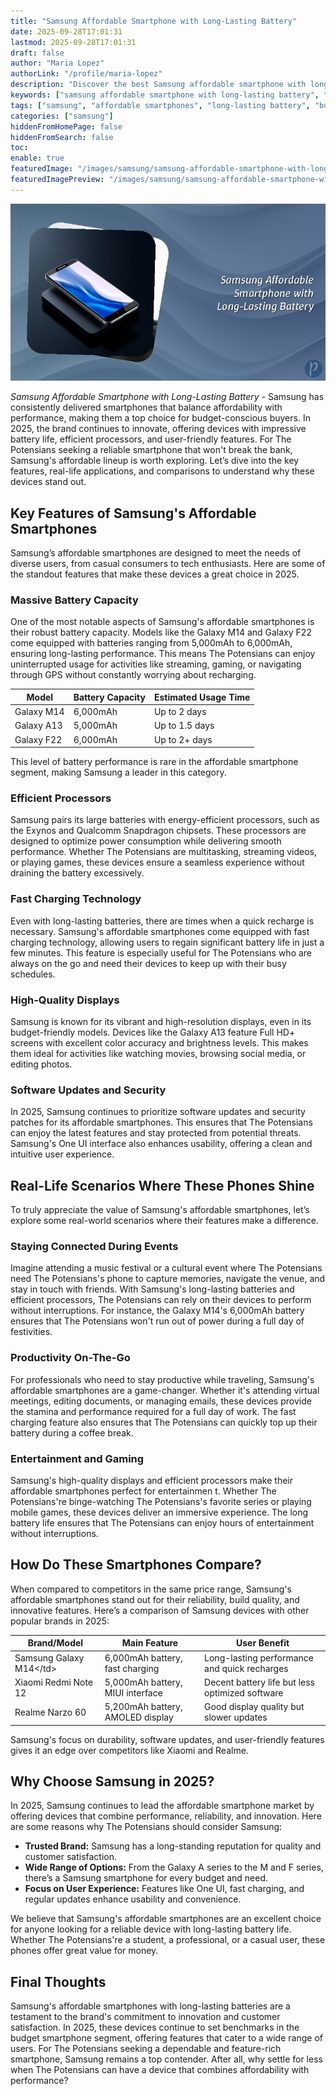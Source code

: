 ```yaml
---
title: "Samsung Affordable Smartphone with Long-Lasting Battery"
date: 2025-09-28T17:01:31
lastmod: 2025-09-28T17:01:31
draft: false
author: "Maria Lopez"
authorLink: "/profile/maria-lopez"
description: "Discover the best Samsung affordable smartphone with long-lasting battery. Enjoy top features, extended usage, and unbeatable value for everyday needs!"
keywords: ["samsung affordable smartphone with long-lasting battery", "top samsung budget smartphones 2025", "samsung smartphones with best battery life"]
tags: ["samsung", "affordable smartphones", "long-lasting battery", "budget phones", "smartphone features"]
categories: ["samsung"]
hiddenFromHomePage: false
hiddenFromSearch: false
toc:
enable: true
featuredImage: "/images/samsung/samsung-affordable-smartphone-with-long-lasting-battery.jpg"
featuredImagePreview: "/images/samsung/samsung-affordable-smartphone-with-long-lasting-battery.jpg"
---
```


![Samsung Affordable Smartphone with Long-Lasting Battery](/images/samsung/samsung-affordable-smartphone-with-long-lasting-battery.jpg)



*Samsung Affordable Smartphone with Long-Lasting Battery* - Samsung has consistently delivered smartphones that balance affordability with performance, making them a top choice for budget-conscious buyers. In 2025, the brand continues to innovate, offering devices with impressive battery life, efficient processors, and user-friendly features. For The Potensians seeking a reliable smartphone that won't break the bank, Samsung's affordable lineup is worth exploring. Let’s dive into the key features, real-life applications, and comparisons to understand why these devices stand out.

## Key Features of Samsung's Affordable Smartphones

Samsung’s affordable smartphones are designed to meet the needs of diverse users, from casual consumers to tech enthusiasts. Here are some of the standout features that make these devices a great choice in 2025.

### Massive Battery Capacity

One of the most notable aspects of Samsung's affordable smartphones is their robust battery capacity. Models like the Galaxy M14 and Galaxy F22 come equipped with batteries ranging from 5,000mAh to 6,000mAh, ensuring long-lasting performance. This means The Potensians can enjoy uninterrupted usage for activities like streaming, gaming, or navigating through GPS without constantly worrying about recharging.

<div class="table-responsive">
<table class="html-table">
<thead>
<tr>
<th>Model</th>
<th>Battery Capacity</th>
<th>Estimated Usage Time</th>
</tr>
</thead>
<tbody>
<tr>
<td>Galaxy M14</td>
<td>6,000mAh</td>
<td>Up to 2 days</td>
</tr>
<tr>
<td>Galaxy A13</td>
<td>5,000mAh</td>
<td>Up to 1.5 days</td>
</tr>
<tr>
<td>Galaxy F22</td>
<td>6,000mAh</td>
<td>Up to 2+ days</td>
</tr>
</tbody>
</table>
</div>

This level of battery performance is rare in the affordable smartphone segment, making Samsung a leader in this category.

### Efficient Processors

Samsung pairs its large batteries with energy-efficient processors, such as the Exynos and Qualcomm Snapdragon chipsets.  These processors are designed to optimize power consumption while delivering smooth performance.  Whether The Potensians are multitasking, streaming videos, or playing games, these devices ensure a seamless experience without draining the battery excessively.

### Fast Charging Technology

Even with long-lasting batteries, there are times when a quick recharge is necessary. Samsung's affordable smartphones come equipped with fast charging technology, allowing users to regain significant battery life in just a few minutes. This feature is especially useful for The Potensians who are always on the go and need their devices to keep up with their busy schedules.

### High-Quality Displays

Samsung is known for its vibrant and high-resolution displays, even in its budget-friendly models. Devices like the Galaxy A13 feature Full HD+ screens with excellent color accuracy and brightness levels. This makes them ideal for activities like watching movies, browsing social media, or editing photos.

### Software Updates and Security

In 2025, Samsung continues to prioritize software updates and security patches for its affordable smartphones. This ensures that The Potensians can enjoy the latest features and stay protected from potential threats. Samsung's One UI interface also enhances usability, offering a clean and intuitive user experience.

## Real-Life Scenarios Where These Phones Shine

To truly appreciate the value of Samsung's affordable smartphones, let’s explore some real-world scenarios where their features make a difference.

### Staying Connected During Events

Imagine attending a music festival or a cultural event where The Potensians need The Potensians's phone to capture memories, navigate the venue, and stay in touch with friends. With Samsung's long-lasting batteries and efficient processors, The Potensians can rely on their devices to perform without interruptions. For instance, the Galaxy M14's 6,000mAh battery ensures that The Potensians won't run out of power during a full day of festivities.

### Productivity On-The-Go

For professionals who need to stay productive while traveling, Samsung's affordable smartphones are a game-changer. Whether it's attending virtual meetings, editing documents, or managing emails, these devices provide the stamina and performance required for a full day of work. The fast charging feature also ensures that The Potensians can quickly top up their battery during a coffee break.

### Entertainment and Gaming

Samsung's high-quality displays and efficient processors make their affordable smartphones perfect for entertainmen t. Whether The Potensians're binge-watching The Potensians's favorite series or playing mobile games, these devices deliver an immersive experience. The long battery life ensures that The Potensians can enjoy hours of entertainment without interruptions.

## How Do These Smartphones Compare?

When compared to competitors in the same price range, Samsung's affordable smartphones stand out for their reliability, build quality, and innovative features. Here’s a comparison of Samsung devices with other popular brands in 2025:

<div class="table-responsive">
<table class="html-table">
<thead>
<tr>
<th>Brand/Model</th>
<th>Main Feature</th>
<th>User Benefit</th>
</tr>
</thead>
<tbody>
<tr>
<td>Samsung Galaxy M14<​/td>
<td>6,000mAh battery, fast charging</td>
<td>Long-lasting performance and quick recharges</td>
</tr>
<tr>
<td>Xiaomi Redmi Note 12</td>
<td>5,000mAh battery, MIUI interface</td>
<td>Decent battery life but less optimized software</td>
</tr>
<tr>
<td>Realme Narzo 60</td>
<td>5,200mAh battery, AMOLED display</td>
<td>Good display quality but slower updates</td>
</tr>
</tbody>
</table>
</div>

Samsung's focus on durability, software updates, and user-friendly features gives it an edge over competitors like Xiaomi and Realme.

## Why Choose Samsung in 2025?

In 2025, Samsung continues to lead the affordable smartphone market by offering devices that combine performance, reliability, and innovation. Here are some reasons why The Potensians should consider Samsung:

- **Trusted Brand:** Samsung has a long-standing reputation for quality and customer satisfaction.
- __Wide Range of Options:__ From the Galaxy A series to the M and F series, there’s a Samsung smartphone for every budget and need.
- __Focus on User Experience:__ Features like One UI, fast charging, and regular updates enhance usability and convenience.

We believe that Samsung's affordable smartphones are an excellent choice for anyone looking for a reliable device with long-lasting battery life. Whether The Potensians're a student, a professional, or a casual user, these phones offer great value for money.

## Final Thoughts

Samsung's affordable smartphones with long-lasting batteries are a testament to the brand's commitment to innovation and customer satisfaction. In 2025, these devices continue​ to set benchmarks in the budget smartphone segment, offering features that cater to a wide range of users. For The Potensians seeking a dependable and feature-rich smartphone, Samsung remains a top contender. After all, why settle for less when The Potensians can have a device that combines affordability with performance?